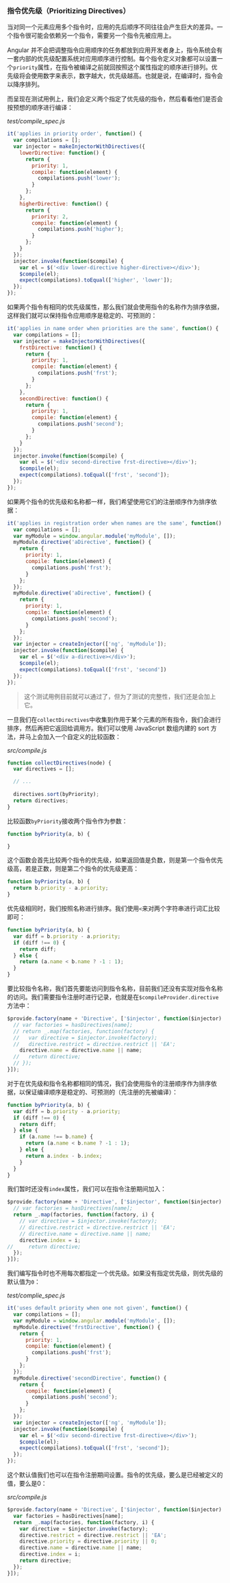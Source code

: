 ### 指令优先级（Prioritizing Directives）

当对同一个元素应用多个指令时，应用的先后顺序不同往往会产生巨大的差异。一个指令很可能会依赖另一个指令，需要另一个指令先被应用上。

Angular 并不会把调整指令应用顺序的任务都放到应用开发者身上，指令系统会有一套内部的优先级配置系统对应用顺序进行控制。每个指令定义对象都可以设置一个`priority`属性，在指令被编译之前就回按照这个属性指定的顺序进行排列。优先级将会使用数字来表示，数字越大，优先级越高。也就是说，在编译时，指令会以降序排列。

而呈现在测试用例上，我们会定义两个指定了优先级的指令，然后看看他们是否会按预想的顺序进行编译：

_test/compile_spec.js_

```js
it('applies in priority order', function() {
  var compilations = [];
  var injector = makeInjectorWithDirectives({
    lowerDirective: function() {
      return {
        priority: 1,
        compile: function(element) {
          compilations.push('lower');
        }
      };
    },
    higherDirective: function() {
      return {
        priority: 2,
        compile: function(element) {
          compilations.push('higher');
        }
      };
    }
  });
  injector.invoke(function($compile) {
    var el = $('<div lower-directive higher-directive></div>');
    $compile(el);
    expect(compilations).toEqual(['higher', 'lower']);
  });
});
```

如果两个指令有相同的优先级属性，那么我们就会使用指令的名称作为排序依据，这样我们就可以保持指令应用顺序是稳定的、可预测的：

```js
it('applies in name order when priorities are the same', function() {
  var compilations = [];
  var injector = makeInjectorWithDirectives({
    frstDirective: function() {
      return {
        priority: 1,
        compile: function(element) {
          compilations.push('frst');
        }
      };
    },
    secondDirective: function() {
      return {
        priority: 1,
        compile: function(element) {
          compilations.push('second');
        }
      };
    }
  });
  injector.invoke(function($compile) {
    var el = $('<div second-directive frst-directive></div>');
    $compile(el);
    expect(compilations).toEqual(['frst', 'second']);
  });
});
```

如果两个指令的优先级和名称都一样，我们希望使用它们的注册顺序作为排序依据：

```js
it('applies in registration order when names are the same', function() {
  var compilations = [];
  var myModule = window.angular.module('myModule', []);
  myModule.directive('aDirective', function() {
    return {
      priority: 1,
      compile: function(element) {
        compilations.push('frst');
      }
    };
  });
  myModule.directive('aDirective', function() {
    return {
      priority: 1,
      compile: function(element) {
        compilations.push('second');
      }
    };
  });
  var injector = createInjector(['ng', 'myModule']);
  injector.invoke(function($compile) {
    var el = $('<div a-directive></div>');
    $compile(el);
    expect(compilations).toEqual(['frst', 'second'])
  });
});
```

> 这个测试用例目前就可以通过了，但为了测试的完整性，我们还是会加上它。

一旦我们在`collectDirectives`中收集到作用于某个元素的所有指令，我们会进行排序，然后再把它返回给调用方。我们可以使用 JavaScript 数组内建的 sort 方法，并马上会加入一个自定义的比较函数：

_src/compile.js_

```js
function collectDirectives(node) {
  var directives = [];

  // ...
  
  directives.sort(byPriority);
  return directives;
}
```

比较函数`byPriority`接收两个指令作为参数：

```js
function byPriority(a, b) {

}
```

这个函数会首先比较两个指令的优先级，如果返回值是负数，则是第一个指令优先级高，若是正数，则是第二个指令的优先级更高：

```js
function byPriority(a, b) {
  return b.priority - a.priority;
}
```

优先级相同时，我们按照名称进行排序。我们使用`<`来对两个字符串进行词汇比较即可：

```js
function byPriority(a, b) {
  var diff = b.priority - a.priority;
  if (diff !== 0) {
    return diff;
  } else {
    return (a.name < b.name ? -1 : 1);
  }
}
```

要比较指令名称，我们首先要能访问到指令名称，目前我们还没有实现对指令名称的访问。我们需要指令注册时进行记录，也就是在`$compileProvider.directive`方法中：

```js
$provide.factory(name + 'Directive', ['$injector', function($injector) {
  // var factories = hasDirectives[name];
  // return _.map(factories, function(factory) {
  //   var directive = $injector.invoke(factory);
  //   directive.restrict = directive.restrict || 'EA';
    directive.name = directive.name || name;
  //   return directive;
  // });
}]);
```

对于在优先级和指令名称都相同的情况，我们会使用指令的注册顺序作为排序依据，以保证编译顺序是稳定的、可预测的（先注册的先被编译）：

```js
function byPriority(a, b) {
  var diff = b.priority - a.priority;
  if (diff !== 0) {
    return diff;
  } else {
    if (a.name !== b.name) {
      return (a.name < b.name ? -1 : 1);
    } else {
      return a.index - b.index;
    }
  }
}
```

我们暂时还没有`index`属性，我们可以在指令注册期间加入：

```js
$provide.factory(name + 'Directive', ['$injector', function($injector) {
  // var factories = hasDirectives[name];
  return _.map(factories, function(factory, i) {
    // var directive = $injector.invoke(factory);
    // directive.restrict = directive.restrict || 'EA';
    // directive.name = directive.name || name;
    directive.index = i;
//     return directive;
  });
}]);
```

我们编写指令时也不用每次都指定一个优先级。如果没有指定优先级，则优先级的默认值为`0`：

_test/complie_spec.js_

```js
it('uses default priority when one not given', function() {
  var compilations = [];
  var myModule = window.angular.module('myModule', []);
  myModule.directive('frstDirective', function() {
    return {
      priority: 1,
      compile: function(element) {
        compilations.push('frst');
      }
    };
  });
  myModule.directive('secondDirective', function() {
    return {
      compile: function(element) {
        compilations.push('second');
      }
    };
  });
  var injector = createInjector(['ng', 'myModule']);
  injector.invoke(function($compile) {
    var el = $('<div second-directive frst-directive></div>');
    $compile(el);
    expect(compilations).toEqual(['frst', 'second']);
  });
});
```

这个默认值我们也可以在指令注册期间设置。指令的优先级，要么是已经被定义的值，要么是0：

_src/compile.js_

```js
$provide.factory(name + 'Directive', ['$injector', function($injector) {
  var factories = hasDirectives[name];
  return _.map(factories, function(factory, i) {
    var directive = $injector.invoke(factory);
    directive.restrict = directive.restrict || 'EA';
    directive.priority = directive.priority || 0;
    directive.name = directive.name || name;
    directive.index = i;
    return directive;
  });
}]);
```